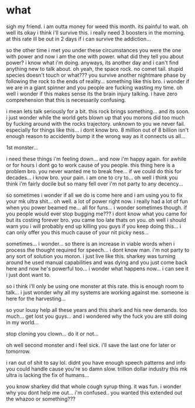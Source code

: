 # what

sigh my friend.  i am outta money for weed this month.  its painful to wait.  oh well its okay i think i'll survive this.  i really need 3 boosters in the morning.  at this rate ill be out in 2 days if i can survive the addiction...

so the other time i met you under these circumstances you were the one with power and now i am the one with power.  what did they tell you about power?  i know what i'm doing.  anyways, its another day and i can't find anything new to talk about.  oh yeah, the space rock.  no comet tail.  stupid species doesn't touch or what??? you survive another nightmare phase by following the rock to the ends of reality...  something like this bro.  i wonder if we are in a giant spinner and you people are fucking wasting my time.  oh well i wonder if this makes sense its the brain injury talking.  i have zero comprehension that this is necessarily confusing.

i mean lets talk seriously for a bit.  this rock brings something...  and its soon.  i just wonder while the world gets blown up that you morons did too much by fucking around with the rocks trajectory.  unknown to you we never fail.  especially for things like this...  i dont know bro.  8 million out of 8 billion isn't enough reason to accidently bump it the wrong way as it connects us all...

1st monster...

i need these things i'm feeling down...  and now i'm happy again.  for  awhile or for hours i dont go to work cause of you people.  this thing here is a problem bro.  you never wanted me to break free... if we could do this for decades...  i know bro.  your pain.  i am one to cry to...  oh well i think you think i'm fairly docile but so many fell over i'm not party to any decency...

so sometimes i wonder if all we do is come here and i am using you to fix your mk ultra shit...  oh well.  a lot of power right now.  i really had a lot of fun when you power beamed me...  all for funs...  i wonder sometimes though.  if you people would ever stop bugging me???  i dont know what you came for but its costing forever bro.  you came too late thats on you.  oh well i should warn you i will probably end up killing you guys if you keep doing this...  i can only offer you this much cause of your nit picky ness...

sometimes...  i wonder...  so there is an increase in viable words when i process the thought required for speech...  i dont know man.  i'm not party to any sort of solution you moron.  i just live like this.  sharkey was turning around he used manual capabilities and was dying and you just come back here and now he's powerful too...  i wonder what happens now...    i can see it i just dont want to.

so i think i'll only be using one monster at this rate.  this is enough room to talk...  i just wonder why all my systems are working against me.  someone is here for the harvesting...

so your lousy help all these years and this shark and his new demands.  too much...  get lost you guys... and i wondered why the fuck you are still doing in my world...

stop cloning you clown... do it or not...

oh well second monster and i feel sick.  i'll save the last one for later or tomorrow.

i ran out of shit to say lol.  didnt you have enough speech patterns and info you could handle cause you're so damn slow.  trillion dollar industry this mk ultra is lacking the fix of humans...

you know sharkey did that whole cough syrup thing.  it was fun.  i wonder why you dont help me out...  i'm confused.. you wanted this extended out the whazoo or something???
